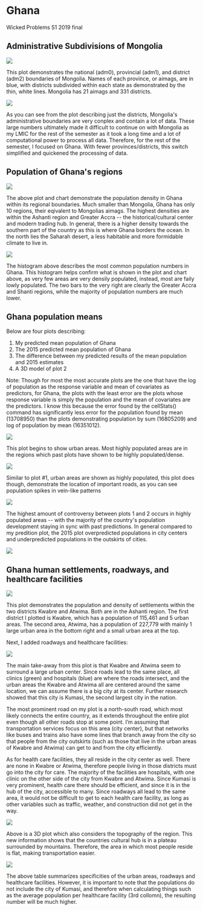 # Ghana

Wicked Problems S1 2019 final

## Administrative Subdivisions of Mongolia

![](mongolia.png)

This plot demonstrates the national (adm0), provincial (adm1), and district (adm2) boundaries of Mongolia. Names of each province, or aimags, are in blue, with districts subdivided within each state as demonstrated by the thin, white lines. Mongolia has 21 aimags and 331 districts. 

![](closeupmon.png)

As you can see from the plot describing just the districts, Mongolia's administrative boundaries are very conplex and contain a lot of data. These large numbers ultimately made it difficult to continue on with Mongolia as my LMIC for the rest of the semester as it took a long time and a lot of computational power to process all data. Therefore, for the rest of the semester, I focused on Ghana. With fewer provinces/districts, this switch simplified and quickened the processing of data. 

## Population of Ghana's regions

![](ghana2019.png)

The above plot and chart demonstrate the population density in Ghana within its regional boundaries. Much smaller than Mongolia, Ghana has only 10 regions, their eqivalent to Mongolias aimags. The highest densities are within the Ashanti region and Greater Accra -- the historical/cultural center and modern trading hub. In general, there is a higher density towards the southern part of the country as this is where Ghana borders the ocean. In the north lies the Saharah desert, a less habitable and more formidable climate to live in. 

![](rplot1.png)

The histogram above describes the most common population numbers in Ghana. This histogram helps confirm what is shown in the plot and chart above, as very few areas are very densily populated, instead, most are faily lowly populated. The two bars to the very right are clearly the Greater Accra and Shanti regions, while the majority of population numbers are much lower.

## Ghana population means

Below are four plots describing:
1. My predicted mean population of Ghana 
2. The 2015 predicted mean population of Ghana
3. The difference between my predicted results of the mean population and 2015 estimates
4. A 3D model of plot 2

Note: Though for most the most accurate plots are the one that have the log of population as the response variable and mean of covariates as predictors, for Ghana, the plots with the least error are the plots whose response variable is simply the population and the mean of covariates are the predictors. I know this because the error found by the cellStats() command has significantly less error for the population found by mean (13708950) than the plots demonstrating population by sum (16805209) and log of population by mean (16351012).

![](populationmeans.png)

This plot begins to show urban areas. Most highly populated areas are in the regions which past plots have shown to be highly populated/dense.

![](POP15.png)

Similar to plot #1, urban areas are shown as highly populated, this plot does though, demonstrate the location of important roads, as you can see population spikes in vein-like patterns

![](diffmeans.png)

The highest amount of controversy between plots 1 and 2 occurs in highly populated areas -- with the majority of the country's population development staying in sync with past predictions. In general compared to my predition plot, the 2015 plot overpredicted populations in city centers and underpredicted populations in the outskirts of cities.

![](3Dmeans.png)

## Ghana human settlements, roadways, and healthcare facilities

![](combined2.png)

This plot demonstrates the population and density of settlements within the two districts Kwabre and Atwima. Both are in the Ashanti region. The first district I plotted is Kwabre, which has a population of 115,461 and 5 urban areas. The second area, Atwima, has a population of 227,779 with mainly 1 large urban area in the bottom right and a small urban area at the top.


Next, I added roadways and healthcare facilities:

![](proj3final.png)

The main take-away from this plot is that Kwabre and Atwima seem to surround a large urban center. Since roads lead to the same place, all clinics (green) and hospitals (blue) are where the roads intersect, and the urban areas the Kwabre and Atwima all are centered around the same location, we can assume there is a big city at its center. Further research showed that this city is Kumasi, the second largest city in the nation.  

The most prominent road on my plot is a north-south road, which most likely connects the entire country, as it extends throughout the entire plot even though all other roads stop at some point.  I’m assuming that transportation services focus on this area (city center), but that networks like buses and trains also have some lines that branch away from the city so that people from the city outskirts (such as those that live in the urban areas of Kwabre and Atwima) can get to and from the city efficiently. 

As for health care facilities, they all reside in the city center as well. There are none in Kwabre or Atwima, therefore people living in those districts must go into the city for care. The majority of the facilities are hospitals, with one clinic on the other side of the city from Kwabre and Atwima. Since Kumasi is very prominent, health care there should be efficient, and since it is in the hub of the city, accessible to many. Since roadways all lead to the same area, it would not be difficult to get to each health care facility, as long as other variables such as traffic, weather, and construction did not get in the way.
 
![](proj4week1final.png)

Above is a 3D plot which also considers the topography of the region. This new information shows that the countries cultural hub is in a plateau surrounded by mountains. Therefore, the area in which most people reside is flat, making transportation easier. 

![](proj4table.png)

The above table summarizes specificities of the urban areas, roadways and healthcare facilities. However, it is important to note that the populations do not include the city of Kumasi, and therefore when calculating things such as the average population per healthcare facility (3rd collomn), the resulting number will be much higher.  


